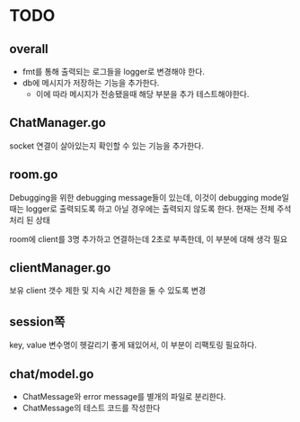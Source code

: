 # TODO

## overall

- fmt를 통해 출력되는 로그들을 logger로 변경해야 한다.
- db에 메시지가 저장하는 기능을 추가한다.
  - 이에 따라 메시지가 전송됐을때 해당 부분을 추가 테스트해야한다.

## ChatManager.go

socket 연결이 살아있는지 확인할 수 있는 기능을 추가한다.

## room.go

Debugging을 위한 debugging message들이 있는데, 이것이 debugging mode일 때는 logger로 출력되도록 하고 아닐 경우에는 출력되지 않도록 한다. 현재는 전체 주석처리 된 상태

room에 client를 3명 추가하고 연결하는데 2초로 부족한데, 이 부분에 대해 생각 필요

## clientManager.go

보유 client 갯수 제한 및 지속 시간 제한을 둘 수 있도록 변경

## session쪽

key, value 변수명이 헷갈리기 좋게 돼있어서, 이 부분이 리팩토링 필요하다.

## chat/model.go

- ChatMessage와 error message를 별개의 파일로 분리한다.
- ChatMessage의 테스트 코드를 작성한다
